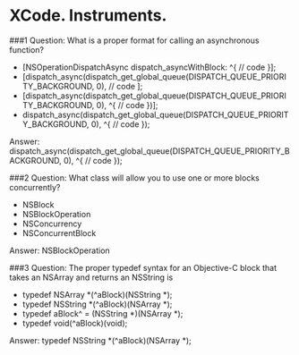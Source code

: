 XCode. Instruments.
==

###1 Question:
What is a proper format for calling an asynchronous function?

* [NSOperationDispatchAsync dispatch_asyncWithBlock: ^{
// code
}];
* [dispatch_async(dispatch_get_global_queue(DISPATCH_QUEUE_PRIORITY_BACKGROUND, 0),
// code
];
* [dispatch_async(dispatch_get_global_queue(DISPATCH_QUEUE_PRIORITY_BACKGROUND, 0), ^{
// code
})];
* dispatch_async(dispatch_get_global_queue(DISPATCH_QUEUE_PRIORITY_BACKGROUND, 0), ^{
// code
});

Answer: dispatch_async(dispatch_get_global_queue(DISPATCH_QUEUE_PRIORITY_BACKGROUND, 0), ^{
// code
});

###2 Question:
What class will allow you to use one or more blocks concurrently?

* NSBlock
* NSBlockOperation
* NSConcurrency
* NSConcurrentBlock

Answer: NSBlockOperation


###3 Question:
The proper typedef syntax for an Objective-C block that takes an NSArray and returns an NSString is

* typedef NSArray *(^aBlock)(NSString *);
* typedef NSString *(^aBlock)(NSArray *);
* typedef aBlock^ = (NSString *)(NSArray *);
* typedef void(^aBlock)(void);

Answer: typedef NSString *(^aBlock)(NSArray *);

